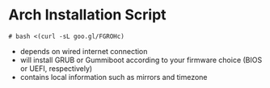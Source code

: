 Arch Installation Script
=======

```
# bash <(curl -sL goo.gl/FGROHc)
```
* depends on wired internet connection
* will install GRUB or Gummiboot according to your firmware choice (BIOS or UEFI, respectively)
* contains local information such as mirrors and timezone
